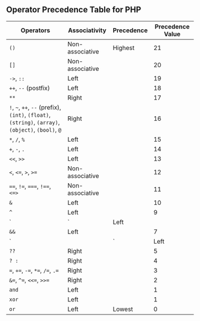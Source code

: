 ## Operator Precedence Table for PHP

| Operators                       | Associativity | Precedence | Precedence Value |
|---------------------------------|---------------|------------|------------------|
| `()`                            | Non-associative | Highest  | 21               |
| `[]`                            | Non-associative |          | 20               |
| `->`, `::`                      | Left          |          | 19               |
| `++`, `--` (postfix)           | Left          |          | 18               |
| `**`                            | Right         |          | 17               |
| `!`, `~`, `++`, `--` (prefix), `(int)`, `(float)`, `(string)`, `(array)`, `(object)`, `(bool)`, `@` | Right | | 16 |
| `*`, `/`, `%`                   | Left          |          | 15               |
| `+`, `-`, `.`                   | Left          |          | 14               |
| `<<`, `>>`                      | Left          |          | 13               |
| `<`, `<=`, `>`, `>=`            | Non-associative |          | 12               |
| `==`, `!=`, `===`, `!==`, `<=>` | Non-associative |          | 11               |
| `&`                             | Left          |          | 10               |
| `^`                             | Left          |          | 9                |
| `|`                             | Left          |          | 8                |
| `&&`                            | Left          |          | 7                |
| `||`                            | Left          |          | 6                |
| `??`                            | Right         |          | 5                |
| `? :`                           | Right         |          | 4                |
| `=`, `+=`, `-=`, `*=`, `/=`, `.=`| Right        |          | 3                |
| `&=`, `^=`, `<<=`, `>>=`       | Right         |           | 2                |
| `and`                           | Left          |          | 1                |
| `xor`                           | Left          |          | 1                |
| `or`                            | Left          | Lowest   | 0                |
